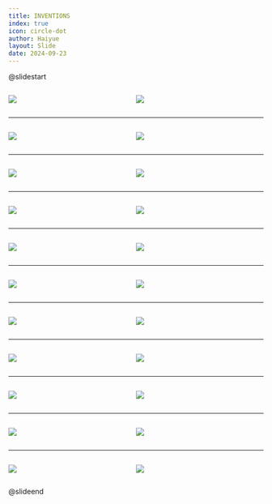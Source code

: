 ```yaml
---
title: INVENTIONS
index: true
icon: circle-dot
author: Haiyue
layout: Slide
date: 2024-09-23
---
```

 
@slidestart

<div style="display:flex">
<div style="flex:1">

![](/reading/english/Level-R/INVENTIONS/001.webp)
</div>
<div style="flex:1">

![](/reading/english/Level-R/INVENTIONS/002.webp)
</div>
</div>

---

<div style="display:flex">
<div style="flex:1">

![](/reading/english/Level-R/INVENTIONS/003.webp)
</div>
<div style="flex:1">

![](/reading/english/Level-R/INVENTIONS/004.webp)
</div>
</div>

---

<div style="display:flex">
<div style="flex:1">

![](/reading/english/Level-R/INVENTIONS/005.webp)
</div>
<div style="flex:1">

![](/reading/english/Level-R/INVENTIONS/006.webp)
</div>
</div>

---

<div style="display:flex">
<div style="flex:1">

![](/reading/english/Level-R/INVENTIONS/007.webp)
</div>
<div style="flex:1">

![](/reading/english/Level-R/INVENTIONS/008.webp)
</div>
</div>

---

<div style="display:flex">
<div style="flex:1">

![](/reading/english/Level-R/INVENTIONS/009.webp)
</div>
<div style="flex:1">

![](/reading/english/Level-R/INVENTIONS/010.webp)
</div>
</div>

---

<div style="display:flex">
<div style="flex:1">

![](/reading/english/Level-R/INVENTIONS/011.webp)
</div>
<div style="flex:1">

![](/reading/english/Level-R/INVENTIONS/012.webp)
</div>
</div>

---

<div style="display:flex">
<div style="flex:1">

![](/reading/english/Level-R/INVENTIONS/013.webp)
</div>
<div style="flex:1">

![](/reading/english/Level-R/INVENTIONS/014.webp)
</div>
</div>

---

<div style="display:flex">
<div style="flex:1">

![](/reading/english/Level-R/INVENTIONS/015.webp)
</div>
<div style="flex:1">

![](/reading/english/Level-R/INVENTIONS/016.webp)
</div>
</div>

---

<div style="display:flex">
<div style="flex:1">

![](/reading/english/Level-R/INVENTIONS/017.webp)
</div>
<div style="flex:1">

![](/reading/english/Level-R/INVENTIONS/018.webp)
</div>
</div>

---

<div style="display:flex">
<div style="flex:1">

![](/reading/english/Level-R/INVENTIONS/019.webp)
</div>
<div style="flex:1">

![](/reading/english/Level-R/INVENTIONS/020.webp)
</div>
</div>

---

<div style="display:flex">
<div style="flex:1">

![](/reading/english/Level-R/INVENTIONS/021.webp)
</div>
<div style="flex:1">

![](/reading/english/Level-R/INVENTIONS/022.webp)
</div>
</div>

@slideend